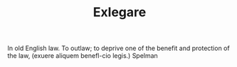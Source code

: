 ---
title: Exlegare
letter: E
permalink: "/definitions/bld-exlegare.html"
body: In old English law. To outlaw; to deprive one of the benefit and protection
  of the law, (exuere aliquem benefl-cio legis.) Spelman
published_at: '2018-07-07'
source: Black's Law Dictionary 2nd Ed (1910)
layout: post
---